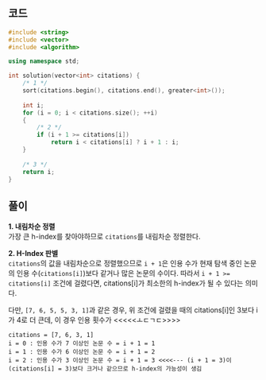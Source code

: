 ## 코드
``` c++
#include <string>
#include <vector>
#include <algorithm>

using namespace std;

int solution(vector<int> citations) {
    /* 1 */
    sort(citations.begin(), citations.end(), greater<int>());
    
    int i;
    for (i = 0; i < citations.size(); ++i)
    {
        /* 2 */
        if (i + 1 >= citations[i])
            return i < citations[i] ? i + 1 : i;
    }
    
    /* 3 */
    return i;
}
```

## 풀이
**1. 내림차순 정렬**  
가장 큰 h-index를 찾아야하므로 `citations`를 내림차순 정렬한다.

**2. H-Index 판별**  
`citations`의 값을 내림차순으로 정렬했으므로 `i + 1`은 인용 수가 현재 탐색 중인 논문의 인용 수(`citations[i]`)보다 같거나 많은 논문의 수이다.
따라서 `i + 1 >= citations[i]` 조건에 걸렸다면, citations[i]가 최소한의 h-index가 될 수 있다는 의미다.

다만, `[7, 6, 5, 5, 3, 1]`과 같은 경우, 위 조건에 걸렸을 때의 citations[i]인 3보다 i가 4로 더 큰데, 이 경우 인용 횟수가 <<<<<ㅗㄷㄱㄷ>>>>

```
citations = [7, 6, 3, 1]
i = 0 : 인용 수가 7 이상인 논문 수 = i + 1 = 1
i = 1 : 인용 수가 6 이상인 논문 수 = i + 1 = 2
i = 2 : 인용 수가 3 이상인 논문 수 = i + 1 = 3 <<<<--- (i + 1 = 3)이 (citations[i] = 3)보다 크거나 같으므로 h-index의 가능성이 생김
```
